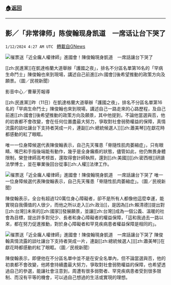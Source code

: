 ###  [:house:返回](README.md)
---


## 影／「非常律师」陈俊翰现身凯道　一席话让台下哭了
`1/12/2024 4:27 AM UTC ` [轉載自GNews](https://gnews.org/articles/2211090)

![催票送「近全癱人權律師」進國會！陳俊翰現身凱道　一席話讓台下哭了](https://cdn.ftvnews.com.tw/manasystem/FileData/News/75a981e4-76bb-4b64-b0ad-9c5b611e9ad5.jpg "催票送「近全癱人權律師」進國會！陳俊翰現身凱道　一席話讓台下哭了")

[[zh:民進黨]]在凱達格蘭大道舉辦「護國之夜」，排名不分區名單第16名的「罕病生命鬥士」陳俊翰也來到現場，講述自己前進[[zh:國會]]後希望推動的政策方向及願景。（圖／民視新聞）

影音中心／曹華芳報導

[[zh:民進黨]]昨（11日）在凱達格蘭大道舉辦「護國之夜」，排名不分區名單第16名的「罕病生命鬥士」陳俊翰也來到現場，講述自己一路走來的心路歷程，及自己前進[[zh:國會]]後希望推動的政策方向及願景，其中他提到，不論他當選與否，他的初衷都不會改變，會在任何位置盡最大努力，爭取對社會弱勢權益的保障，真情流露的談吐讓台下支持者哭成一片，連副[[zh:總統候選人]][[zh:蕭美琴]]在獻花時都感動的紅了眼眶。

唯一一位身障候選代表陳俊翰表示，自己先天罹患「脊隨性肌肉萎縮症」，只有眼睛、嘴巴和手指後端能有動作，幾乎是全身癱瘓的狀態，儘管如此，他仍無畏身體限制，榮登律師高考榜首，還取得會計師執照，還到[[zh:美國]][[zh:密西根]]研讀法學博士，並在畢業後回台從事[[zh:人權]]法律工作。

![催票送「近全癱人權律師」進國會！陳俊翰現身凱道　一席話讓台下哭了](https://cdn.ftvnews.com.tw/summernotefiles/News/5e697736-d221-42bd-8db6-c7bc6d766eea.jpg "催票送「近全癱人權律師」進國會！陳俊翰現身凱道　一席話讓台下哭了") 唯一一位身障候選代表陳俊翰表示，自己先天罹患「脊隨性肌肉萎縮症」。（圖／民視新聞）

陳俊翰表示，全台有超過120萬位身心障礙者，卻不是所有人都像他這麼幸運，能實現自我價值的人很少，而他之所以走入[[zh:政治]]，是因為[[zh:賴清德]]提出對[[zh:台灣]]未來的[[zh:國家]]發展願景，並讓[[zh:台灣]]成為一個公義、溫暖的社會為目標，提出許多對兒少、長者和身心障礙者的權益保障，「這和我過去一路以來，都在努力促進推動，對於身心障礙者和罕見疾病患者權益保障是相同的」。

![催票送「近全癱人權律師」進國會！陳俊翰現身凱道　一席話讓台下哭了](https://cdn.ftvnews.com.tw/summernotefiles/News/b1cf6062-f5ac-468d-85a0-737df134c0f1.jpg "催票送「近全癱人權律師」進國會！陳俊翰現身凱道　一席話讓台下哭了") 陳俊翰真情流露的談吐讓台下支持者哭成一片，連副[[zh:總統候選人]][[zh:蕭美琴]]在獻花時都感動的紅了眼眶。（圖／民視新聞）

陳俊翰表示，即便他在不分區名單中並不是在安全名單內，但不論當選與否，他的初衷都不會改變，他將會持續盡最大努力，爭取對社會弱勢權益的保障，也希望透過自己的參選，能讓社會注意到，周遭有很多弱勢者、罕見疾病患者受到很多限制、而沒有平等的機會，可以過自己想過的生活或實現的理想。
